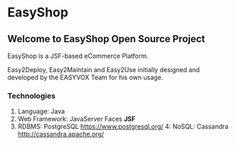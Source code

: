 # EasyShop

## Welcome to EasyShop Open Source Project

EasyShop is a JSF-based eCommerce Platform.

Easy2Deploy, Easy2Maintain and Easy2Use initially designed and developed by the EASYVOX Team for his own usage.

### Technologies

1. Language: Java
2. Web Framework: JavaServer Faces **JSF**  
3. RDBMS: PostgreSQL https://www.postgresql.org/
4: NoSQL: Cassandra  http://cassandra.apache.org/
